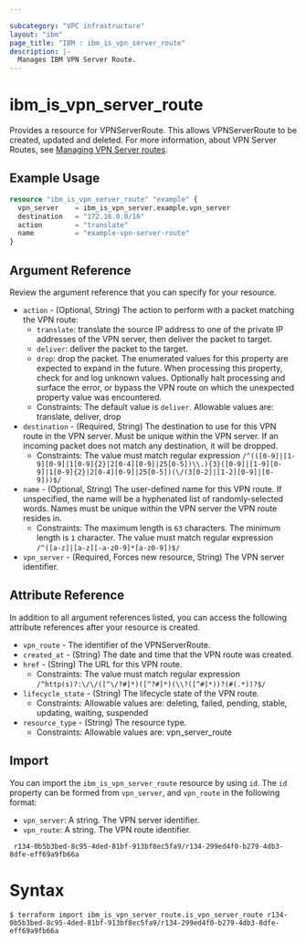 ```yaml
---

subcategory: "VPC infrastructure"
layout: "ibm"
page_title: "IBM : ibm_is_vpn_server_route"
description: |-
  Manages IBM VPN Server Route.
---
```


# ibm_is_vpn_server_route

Provides a resource for VPNServerRoute. This allows VPNServerRoute to be created, updated and deleted. For more information, about VPN Server Routes, see [Managing VPN Server routes](https://cloud.ibm.com/docs/vpc?topic=vpc-vpn-client-to-site-routes&interface=ui).
## Example Usage

```terraform
resource "ibm_is_vpn_server_route" "example" {
  vpn_server    = ibm_is_vpn_server.example.vpn_server
  destination   = "172.16.0.0/16"
  action        = "translate"
  name          = "example-vpn-server-route"
}
```

## Argument Reference

Review the argument reference that you can specify for your resource.

- `action` - (Optional, String) The action to perform with a packet matching the VPN route:
  - `translate`: translate the source IP address to one of the private IP addresses of the VPN server, then deliver the packet to target.
  - `deliver`: deliver the packet to the target.
  - `drop`: drop the packet. The enumerated values for this property are expected to expand in the future. 
  When processing this property, check for and log unknown values. Optionally halt processing and surface the error, or bypass the VPN route on which the unexpected property value was encountered.
  - Constraints: The default value is `deliver`. Allowable values are: translate, deliver, drop
- `destination` - (Required, String) The destination to use for this VPN route in the VPN server. Must be unique within the VPN server. If an incoming packet does not match any destination, it will be dropped.
  - Constraints: The value must match regular expression `/^(([0-9]|[1-9][0-9]|1[0-9]{2}|2[0-4][0-9]|25[0-5])\\.){3}([0-9]|[1-9][0-9]|1[0-9]{2}|2[0-4][0-9]|25[0-5])(\/(3[0-2]|[1-2][0-9]|[0-9]))$/`
- `name` - (Optional, String) The user-defined name for this VPN route. If unspecified, the name will be a hyphenated list of randomly-selected words. Names must be unique within the VPN server the VPN route resides in.
  - Constraints: The maximum length is `63` characters. The minimum length is `1` character. The value must match regular expression `/^([a-z]|[a-z][-a-z0-9]*[a-z0-9])$/`
- `vpn_server` - (Required, Forces new resource, String) The VPN server identifier.

## Attribute Reference

In addition to all argument references listed, you can access the following attribute references after your resource is created.

- `vpn_route` - The identifier of the VPNServerRoute.
- `created_at` - (String) The date and time that the VPN route was created.
- `href` - (String) The URL for this VPN route.
  - Constraints: The value must match regular expression `/^http(s)?:\/\/([^\/?#]*)([^?#]*)(\\?([^#]*))?(#(.*))?$/`
- `lifecycle_state` - (String) The lifecycle state of the VPN route.
  - Constraints: Allowable values are: deleting, failed, pending, stable, updating, waiting, suspended
- `resource_type` - (String) The resource type.
  - Constraints: Allowable values are: vpn_server_route

## Import

You can import the `ibm_is_vpn_server_route` resource by using `id`.
The `id` property can be formed from `vpn_server`, and `vpn_route` in the following format:
- `vpn_server`: A string. The VPN server identifier.
- `vpn_route`: A string. The VPN route identifier.

```
 r134-0b5b3bed-8c95-4ded-81bf-913bf8ec5fa9/r134-299ed4f0-b279-4db3-8dfe-eff69a9fb66a
```

# Syntax
```
$ terraform import ibm_is_vpn_server_route.is_vpn_server_route r134-0b5b3bed-8c95-4ded-81bf-913bf8ec5fa9/r134-299ed4f0-b279-4db3-8dfe-eff69a9fb66a
```
